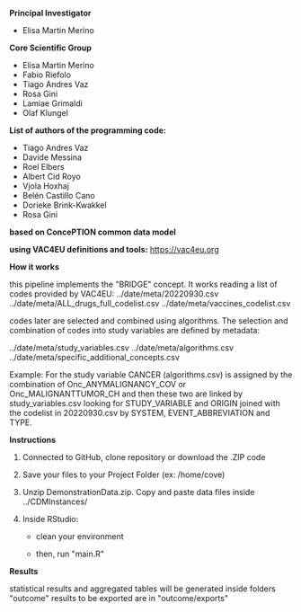 **Principal Investigator**
- Elisa Martin Merino

**Core Scientific Group**
- Elisa Martin Merino
- Fabio Riefolo
- Tiago Andres Vaz
- Rosa Gini
- Lamiae Grimaldi
- Olaf Klungel

**List of authors of the programming code:**
- Tiago Andres Vaz
- Davide Messina
- Roel Elbers
- Albert Cid Royo
- Vjola Hoxhaj
- Belén Castillo Cano
- Dorieke Brink-Kwakkel
- Rosa Gini

**based on ConcePTION common data model** 

**using VAC4EU definitions and tools:** https://vac4eu.org 

**How it works**

this pipeline implements the "BRIDGE" concept. 
It works reading a list of codes provided by VAC4EU:
../date/meta/20220930.csv
../date/meta/ALL_drugs_full_codelist.csv
../date/meta/vaccines_codelist.csv

codes later are selected and combined using algorithms. The selection
and combination of codes into study variables are defined by metadata:

../date/meta/study_variables.csv
../date/meta/algorithms.csv
../date/meta/specific_additional_concepts.csv

Example: For the study variable CANCER (algorithms.csv) is assigned by the combination of
Onc_ANYMALIGNANCY_COV or Onc_MALIGNANTTUMOR_CH and then these two are linked by study_variables.csv 
looking for STUDY_VARIABLE and ORIGIN joined with the codelist in 20220930.csv by SYSTEM, EVENT_ABBREVIATION and TYPE.

**Instructions**

1) Connected to GitHub, clone repository or download the .ZIP code 
2) Save your files to your Project Folder (ex: /home/cove)
3) Unzip DemonstrationData.zip. Copy and paste data files inside  ../CDMInstances/
5) Inside RStudio:

    - clean your environment
    
    - then, run "main.R" 
 
**Results**

statistical results and aggregated tables will be generated inside folders "outcome" 
results to be exported are in "outcome/exports" 